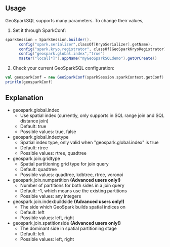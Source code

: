 ## Usage
GeoSparkSQL supports many parameters. To change their values,

1. Set it through SparkConf:
```Scala
sparkSession = SparkSession.builder().
      config("spark.serializer",classOf[KryoSerializer].getName).
      config("spark.kryo.registrator", classOf[GeoSparkKryoRegistrator].getName).
      config("geospark.global.index","true")
      master("local[*]").appName("myGeoSparkSQLdemo").getOrCreate()
```
2. Check your current GeoSparkSQL configuration:
```Scala
val geosparkConf = new GeoSparkConf(sparkSession.sparkContext.getConf)
println(geosparkConf)
```
## Explanation

* geospark.global.index
	* Use spatial index (currently, only supports in SQL range join and SQL distance join)
	* Default: true
	* Possible values: true, false
* geospark.global.indextype
	* Spatial index type, only valid when "geospark.global.index" is true
	* Default: rtree
	* Possible values: rtree, quadtree
* geospark.join.gridtype
	* Spatial partitioning grid type for join query
	* Default: quadtree
	* Possible values: quadtree, kdbtree, rtree, voronoi
* geospark.join.numpartition **(Advanced users only!)**
	* Number of partitions for both sides in a join query
	* Default: -1, which means use the existing partitions
	* Possible values: any integers
* geospark.join.indexbuildside **(Advanced users only!)**
	* The side which GeoSpark builds spatial indices on
	* Default: left
	* Possible values: left, right
* geospark.join.spatitionside **(Advanced users only!)**
	* The dominant side in spatial partitioning stage
	* Default: left
	* Possible values: left, right